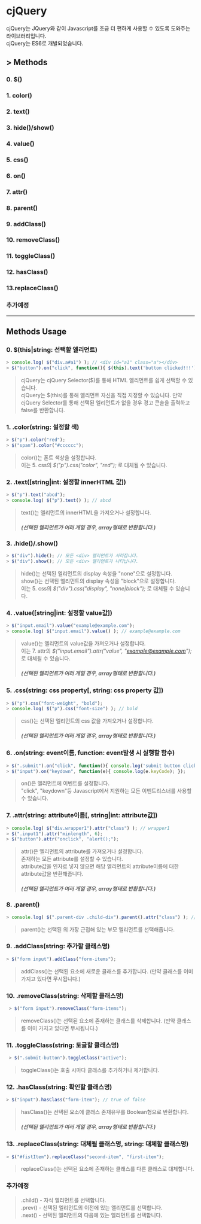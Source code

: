 # cjQuery
cjQuery는 JQuery와 같이 Javascript를 조금 더 편하게 사용할 수 있도록 도와주는 라이브러리입니다.<br>
cjQuery는 ES6로 개발되었습니다.

## > Methods
### 0. $()
### 1. color()
### 2. text()
### 3. hide()/show()
### 4. value()
### 5. css()
### 6. on()
### 7. attr()
### 8. parent()
### 9. addClass()
### 10. removeClass()
### 11. toggleClass()
### 12. hasClass()
### 13.replaceClass()
### 추가예정

***

## Methods Usage

### 0. $(this|string: 선택할 엘리먼트)
```javascript
> console.log( $("div.a#a1") ); // <div id="a1" class="a"></div>
> $("button").on("click", function(){ $(this).text('button clicked!!!'); });
```
> cjQuery는 cjQuery Selector($)를 통해 HTML 엘리먼트를 쉽게 선택할 수 있습니다.<br>
> cjQuery는 $(this)를 통해 엘리먼트 자신을 직접 지정할 수 있습니다.
> 만약 cjQuery Selector를 통해 선택된 엘리먼트가 없을 경우 경고 콘솔을 출력하고 false를 반환합니다.

### 1. .color(string: 설정할 색)
```javascript
> $("p").color("red");
> $("span").color("#cccccc");
```
> color()는 폰트 색상을 설정합니다.<br>
> 이는 5. css의 _$("p").css("color", "red");_ 로 대체될 수 있습니다.<br>

### 2. .text([string|int: 설정할 innerHTML 값])
```javascript
> $("p").text("abcd");
> console.log( $("p").text() ); // abcd
```
> text()는 엘리먼트의 innerHTML을 가져오거나 설정합니다.
> ##### (선택된 엘리먼트가 여러 개일 경우, array형태로 반환합니다.)


### 3. .hide()/.show()
```javascript
> $("div").hide(); // 모든 <div> 엘리먼트가 사라집니다.
> $("div").show(); // 모든 <div> 엘리먼트가 나타납니다.
```
> hide()는 선택된 엘리먼트의 display 속성을 "none"으로 설정합니다.<br>
> show()는 선택된 엘리먼트의 display 속성을 "block"으로 설정합니다.<br>
> 이는 5. css의 _$("div").css("display", "none|block");_ 로 대체될 수 있습니다.<br>

### 4. .value([string|int: 설정할 value값])
```javascript
> $("input.email").value("example@example.com");
> console.log( $("input.email").value() ); // example@example.com
```
> value()는 엘리먼트의 value값을 가져오거나 설정합니다.<br>
> 이는 7. attr의 _$("input.email").attr("value", "example@example.com");_ 로 대체될 수 있습니다.
> ##### (선택된 엘리먼트가 여러 개일 경우, array형태로 반환합니다.)

### 5. .css(string: css property[, string: css property 값])
```javascript
> $("p").css("font-weight", "bold");
> console.log( $("p").css("font-size") ); // bold
```
> css()는 선택된 엘리먼트의 css 값을 가져오거나 설정합니다.
> ##### (선택된 엘리먼트가 여러 개일 경우, array형태로 반환합니다.)

### 6. .on(string: event이름, function: event발생 시 실행할 함수)
```javascript
> $(".submit").on("click", function(){ console.log('submit button clicked'); });
> $("input").on("keydown", function(e){ console.log(e.keyCode); });
```
> on()은 엘리먼트에 이벤트를 설정합니다.<br>
> "click", "keydown"등 Javascript에서 지원하는 모든 이벤트리스너를 사용할 수 있습니다.

### 7. .attr(string: attribute이름[, string|int: attribute값])
``` javascript
> console.log( $("div.wrapper1").attr("class") ); // wrapper1
> $(".input1").attr("minlength", 6);
> $("button").attr("onclick", "alert();");
```
> attr()은 엘리먼트의 attribute를 가져오거나 설정합니다.<br>
> 존재하는 모든 attribute를 설정할 수 있습니다.<br>
> attribute값을 인자로 넣지 않으면 해당 엘리먼트의 attribute이름에 대한 attribute값을 반환해줍니다.
> ##### (선택된 엘리먼트가 여러 개일 경우, array형태로 반환합니다.)

### 8. .parent()
```javascript
> console.log( $(".parent-div .child-div").parent().attr("class") ); // parent-div
```
> parent()는 선택된 의 가장 근접해 있는 부모 엘리먼트를 선택해줍니다.

### 9. .addClass(string: 추가할 클래스명)
```javascript
> $("form input").addClass("form-items");
```
> addClass()는 선택된 요소에 새로운 클래스를 추가합니다. (만약 클래스를 이미 가지고 있다면 무시됩니다.)

### 10. .removeClass(string: 삭제할 클래스명)
```javascript
 > $("form input").removeClass("form-items");
```
> removeClass()는 선택된 요소에 존재하는 클래스를 삭제합니다. (만약 클래스를 이미 가지고 있다면 무시됩니다.)

### 11. .toggleClass(string: 토글할 클래스명)
```javascript
 > $(".submit-button").toggleClass("active");
```
> toggleClass()는 호출 시마다 클래스를 추가하거나 제거합니다.

### 12. .hasClass(string: 확인할 클래스명)
```javascript
> $("input").hasClass("form-item"); // true of false
```
> hasClass()는 선택된 요소에 클래스 존재유무를 Boolean형으로 반환합니다.
> ##### (선택된 엘리먼트가 여러 개일 경우, array형태로 반환합니다.)

### 13. .replaceClass(string: 대체될 클래스명, string: 대체할 클래스명)
```javascript
> $("#fistItem").replaceClass("second-item", "first-item");
```
> replaceClass()는 선택된 요소에 존재하는 클래스를 다른 클래스로 대체합니다.

### 추가예정
> .child() - 자식 엘리먼트를 선택합니다.<br>
> .prev() - 선택된 엘리먼트의 이전에 있는 엘리먼트를 선택합니다.<br>
> .next() - 선택된 엘리먼트의 다음에 있는 엘리먼트를 선택합니다.<br>
